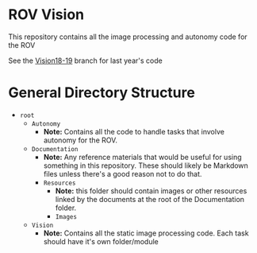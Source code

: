 # ROV Vision

This repository contains all the image processing and autonomy code for the ROV

See the [Vision18-19](https://github.com/CWRUbotixROV/rov-vision/tree/Vision18-19) branch for last year's code

# General Directory Structure

- `root`
    - `Autonomy`
        - **Note:** Contains all the code to handle tasks that involve autonomy for the ROV.
    - `Documentation`
        - **Note:** Any reference materials that would be useful for using something in this repository.  These should likely be Markdown files unless there's a good reason not to do that.
        - `Resources`
            - **Note:** this folder should contain images or other resources linked by the documents at the root of the Documentation folder.
            - `Images`
    - `Vision`
        - **Note:** Contains all the static image processing code.  Each task should have it's own folder/module

